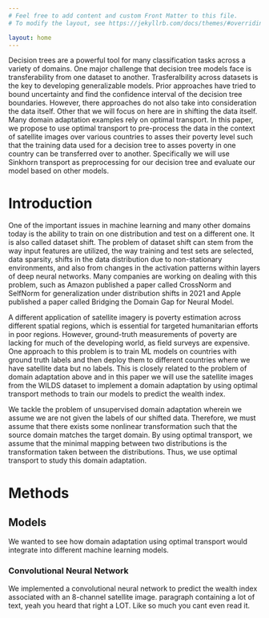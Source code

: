 ```yaml
---
# Feel free to add content and custom Front Matter to this file.
# To modify the layout, see https://jekyllrb.com/docs/themes/#overriding-theme-defaults

layout: home
---
```

Decision trees are a powerful tool for many classification tasks across a variety of domains. One major challenge that decision tree models face is transferability from one dataset to another. Trasferalbility across datasets is the key to developing generalizable models. Prior approaches have tried to bound uncertainty and find the confidence interval of the decision tree boundaries. However, there approaches do not also take into consideration the data itself. Other that we will focus on here are in shifting the data itself. Many domain adaptation examples rely on optimal transport.
In this paper, we propose to use optimal transport to pre-process the data in the context of satellite images over various countries to asses their poverty level such that the training data used for a decision tree to asses poverty in one country can be transferred over to another. Specifically we will use Sinkhorn transport as preprocessing for our decision tree and evaluate our model based on other models.

# Introduction
One of the important issues in machine learning and many other domains today is the ability to train on one distribution and test on a different one. It is also called dataset shift. The problem of dataset shift can stem from the way input features are utilized, the way training and test sets are selected, data sparsity, shifts in the data distribution due to non-stationary environments, and also from changes in the activation patterns within layers of deep neural networks. Many companies are working on dealing with this problem, such as Amazon published a paper called CrossNorm and SelfNorm for generalization under distribution shifts in 2021 and Apple published a paper called Bridging the Domain Gap for Neural Model.

A different application of satellite imagery is poverty estimation across different spatial regions, which is essential for targeted humanitarian efforts in poor regions. However, ground-truth measurements of poverty are lacking for much of the developing world, as field surveys are expensive. One approach to this problem is to train ML models on countries with ground truth labels and then deploy them to different countries where we have satellite data but no labels. This is closely related to the problem of domain adaptation above and in this paper we will use the satellite images from the WILDS dataset to implement a domain adaptation by using optimal transport methods to train our models to predict the wealth index.

We tackle the problem of unsupervised domain adaptation wherein we assume we are not given the labels of our shifted data. Therefore, we must assume that there exists some nonlinear transformation such that the source domain matches the target domain. By using optimal transport, we assume that the minimal mapping between two distributions is the transformation taken between the distributions. Thus, we use optimal transport to study this domain adaptation.

# Methods
## Models
We wanted to see how domain adaptation using optimal transport would integrate into different machine learning models.
### Convolutional Neural Network
We implemented a convolutional neural network to predict the wealth index associated with an 8-channel satellite image.
paragraph containing a lot of text, yeah you heard that right a LOT. Like so much you cant even read it.


